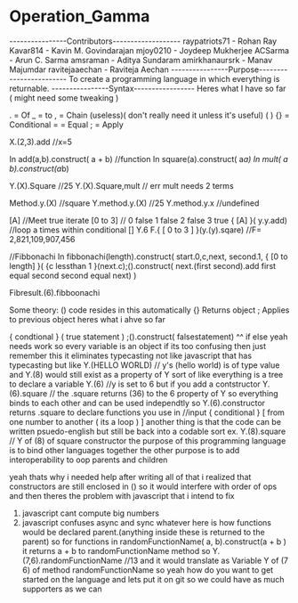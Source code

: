# Operation_Gamma

----------------Contributors-------------------
  raypatriots71 - Rohan Ray
  Kavar814 - Kavin M. Govindarajan
  mjoy0210 - Joydeep Mukherjee
  ACSarma - Arun C. Sarma
  amsraman - Aditya Sundaram
  amirkhanaursrk - Manav Majumdar
  ravitejaaechan - Raviteja Aechan
----------------Purpose------------------------
To create a programming language in which everything is returnable.
----------------Syntax-----------------
Heres what I have so far  ( might need some tweaking )

. = Of
_ = to
, = Chain (useless)( don't really need it unless it's useful) ( )
{} = Conditional
= = Equal
; = Apply

X.(2,3).add //x=5

In add(a,b).construct( a + b) //function
In square(a).construct( a*a)
In mult( a b).construct(a*b)

Y.(X).Square //25
Y.(X).Square,mult // err mult needs 2 terms

Method.y.(X) //square
Y.method.y.(X) //25
Y.method.y.x //undefined

[A] //Meet true iterate
[0 to 3] // 0 false 1 false 2 false 3 true
{ [A] }( y.y.add) //loop a times within conditional []
Y.6 F.{ [ 0 to 3 ] }(y.(y).sqare) //F= 2,821,109,907,456


//Fibbonachi
In fibbonachi(length).construct(
start.0,c,next, second.1,
{ [0 to length] }(
{c lessthan 1 }(next.c);().construct(
next.(first second).add
first equal second
second equal next)
)

Fibresult.(6).fibboonachi


Some theory: () code resides in this automatically
{} Returns object
; Applies to previous object
heres what i ahve so far

{ condtional } ( true statement ) ;().construct( falsestatement)
^^ if else
yeah needs work
so every variable is an object
if its too confusing
then just remember this
it eliminates typecasting
not like javascript
that has typecasting
but like Y.(HELLO WORLD) // y's (hello world) is of type value
and Y.(8) would still exist as a property of Y
sort of like everything is a tree
to declare a variable
Y.(6) //y is set to 6
but if you add a contstructor
Y.(6).square // the .square returns (36) to the 6 property of Y
so everything binds to each other and can be used independtly
so Y.(6).constructor returns .square
to declare functions you use in  //input
{ conditional }
[ from one number to another ( its a loop ) ]
another thing is that the code can be written psuedo-english but still be back into a codable sort
ex. Y.(8).square   // Y of (8) of square constructor
the purpose of this programming language is to bind other languages together
the other purpose is to add interoperability to oop parents and children

yeah thats why i needed help
after writing all of that i realized that constructors are still enclosed in () so it would interfere with order of ops
and then theres the problem with javascript that i intend to fix   
1. javascript cant compute big numbers
2. javascript confuses async and sync
whatever
here is how functions would be declared
parent.(anything inside these is returned to the parent)
so
for functions
in randomFunctionName( a, b).construct(a + b )
it returns a + b to randomFunctionName method
so
Y.(7,6).randomFunctionName //13
and it would translate as
Variable Y of (7 6) of method randomFunctionName
so yeah
how do you want to get started on the language
and lets put it on git so we could have as much supporters as we can
